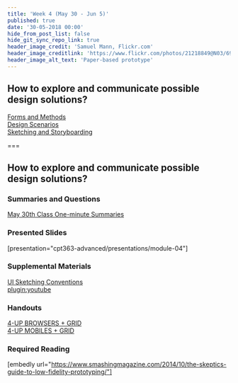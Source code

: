 ```yaml
---
title: 'Week 4 (May 30 - Jun 5)'
published: true
date: '30-05-2018 00:00'
hide_from_post_list: false
hide_git_sync_repo_link: true
header_image_credit: 'Samuel Mann, Flickr.com'
header_image_creditlink: 'https://www.flickr.com/photos/21218849@N03/6968244538/'
header_image_alt_text: 'Paper-based prototype'
---
```


## How to explore and communicate possible design solutions?
[Forms and Methods](../../presentations/module-04#/module-04-4)  
[Design Scenarios](../../presentations/module-04#/module-04-5)  
[Sketching and Storyboarding](../../presentations/module-04#/module-04-6)  

===

## **How to explore and communicate possible design solutions?**

### Summaries and Questions  
[May 30th Class One-minute Summaries](https://canvas.sfu.ca/courses/55288/assignments)

### Presented Slides  
[presentation="cpt363-advanced/presentations/module-04"]

### Supplemental Materials  
[UI Sketching Conventions](https://www.youtube.com/watch?v=MwidSAlbEB8)  
[plugin:youtube](https://www.youtube.com/watch?v=MwidSAlbEB8)

### Handouts
[4-UP BROWSERS + GRID](https://canvas.sfu.ca/courses/55288/files)  
[4-UP MOBILES + GRID](https://canvas.sfu.ca/courses/55288/files)  

### Required Reading  
[embedly url="https://www.smashingmagazine.com/2014/10/the-skeptics-guide-to-low-fidelity-prototyping/"]
